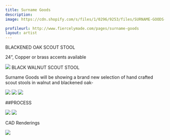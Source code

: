 ```yaml
---
title: Surname Goods
description: 
image: https://cdn.shopify.com/s/files/1/0296/9253/files/SURNAME-GOODS-BLACKENED-OAK-STOOL.jpg?631078632308718381

profileurl: http://www.fiercelymade.com/pages/surname-goods
layout: artist
---
```

BLACKENED OAK SCOUT STOOL

24”, Copper or brass accents available

![](https://cdn.shopify.com/s/files/1/0296/9253/files/SURNAME-GOODS-NewWalnut-STOOL-FULL.jpg?631078632308718381)
BLACK WALNUT SCOUT STOOL

Surname Goods will be showing a brand new selection of hand crafted scout stools in walnut and blackened oak-

![](https://cdn.shopify.com/s/files/1/0296/9253/files/SURNAME-GOODS-NewWalnut-STOOL-3.jpg?14598230006585105799)
![](https://cdn.shopify.com/s/files/1/0296/9253/files/SURNAME-GOODS-NewWalnut-STOOL.jpg?1491265492255751212)
![](https://cdn.shopify.com/s/files/1/0296/9253/files/SURNAME-GOODS-NewWalnut-STOOL-2.jpg?1491265492255751212)

##PROCESS

![](https://cdn.shopify.com/s/files/1/0296/9253/files/SURNAME-GOODS-MACHINERY.jpg?13511963294580445596)
![](https://cdn.shopify.com/s/files/1/0296/9253/files/SURNAME-GOODS-STOOL-CUT.jpg?13511963294580445596)

CAD Renderings

![](https://cdn.shopify.com/s/files/1/0296/9253/files/SURNAME-GOODS-SCOUT-STOOL-PLAN-INV.jpg?13511963294580445596)
